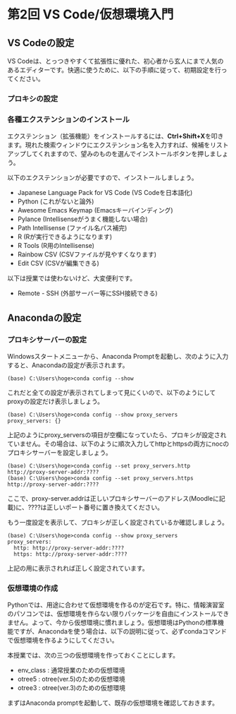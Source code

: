 # 第2回 VS Code/仮想環境入門

## VS Codeの設定
VS Codeは、とっつきやすくて拡張性に優れた、初心者から玄人にまで人気のあるエディターです。快適に使うために、以下の手順に従って、初期設定を行ってください。

### プロキシの設定

### 各種エクステンションのインストール

エクステンション（拡張機能）をインストールするには、**Ctrl+Shift+X**を叩きます。現れた検索ウィンドウにエクステンション名を入力すれば、候補をリストアップしてくれますので、望みのものを選んでインストールボタンを押しましょう。

以下のエクステンションが必要ですので、インストールしましょう。

+ Japanese Language Pack for VS Code (VS Codeを日本語化)
+ Python (これがないと論外)
+ Awesome Emacs Keymap (Emacsキーバインディング)
+ Pylance (Intellisenseがうまく機能しない場合)
+ Path Intellisense (ファイル名パス補完)
+ R (Rが実行できるようになります)
+ R Tools (R用のIntellisense)
+ Rainbow CSV (CSVファイルが見やすくなります)
+ Edit CSV (CSVが編集できる)

以下は授業では使わないけど、大変便利です。
+ Remote - SSH (外部サーバー等にSSH接続できる)

## Anacondaの設定

### プロキシサーバーの設定
Windowsスタートメニューから、Anaconda Promptを起動し、次のように入力すると、Anacondaの設定が表示されます。
```
(base) C:\Users\hoge>conda config --show
```
これだと全ての設定が表示されてしまって見にくいので、以下のようにしてproxyの設定だけ表示しましょう。
```
(base) C:\Users\hoge>conda config --show proxy_servers
proxy_servers: {}
```
上記のようにproxy_serversの項目が空欄になっていたら、プロキシが設定されていません。その場合は、以下のように順次入力してhttpとhttpsの両方にnocのプロキシサーバーを設定しましょう。
```
(base) C:\Users\hoge>conda config --set proxy_servers.http http://proxy-server-addr:????
(base) C:\Users\hoge>conda config --set proxy_servers.https http://proxy-server-addr:????
```
ここで、proxy-server.addrは正しいプロキシサーバーのアドレス(Moodleに記載)に、????は正しいポート番号に置き換えてください。

もう一度設定を表示して、プロキシが正しく設定されているか確認しましょう。
```
(base) C:\Users\hoge>conda config --show proxy_servers
proxy_servers:
  http: http://proxy-server-addr:????
  https: http://proxy-server-addr:????
```
上記の用に表示されれば正しく設定されています。
### 仮想環境の作成
Pythonでは、用途に合わせて仮想環境を作るのが定石です。特に、情報演習室のパソコンでは、仮想環境を作らない限りパッケージを自由にインストールできません。よって、今から仮想環境に慣れましょう。仮想環境はPythonの標準機能ですが、Anacondaを使う場合は、以下の説明に従って、必ずcondaコマンドで仮想環境を作るようにしてください。

本授業では、次の三つの仮想環境を作っておくことにします。

- env_class : 通常授業のための仮想環境
- otree5 : otree(ver.5)のための仮想環境
- otree3 : otree(ver.3)のための仮想環境

まずはAnaconda promptを起動して、既存の仮想環境を確認しておきます。
```

```

